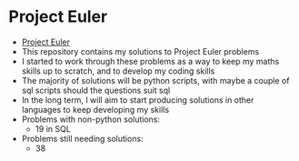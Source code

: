 # Project Euler

* [Project Euler](https://projecteuler.net/)
* This repository contains my solutions to Project Euler problems
* I started to work through these problems as a way to keep my maths skills up to scratch, and to develop my coding skills
* The majority of solutions will be python scripts, with maybe a couple of sql scripts should the questions suit sql
* In the long term, I will aim to start producing solutions in other languages to keep developing my skills
* Problems with non-python solutions:
    - 19 in SQL
* Problems still needing solutions:
    - 38
